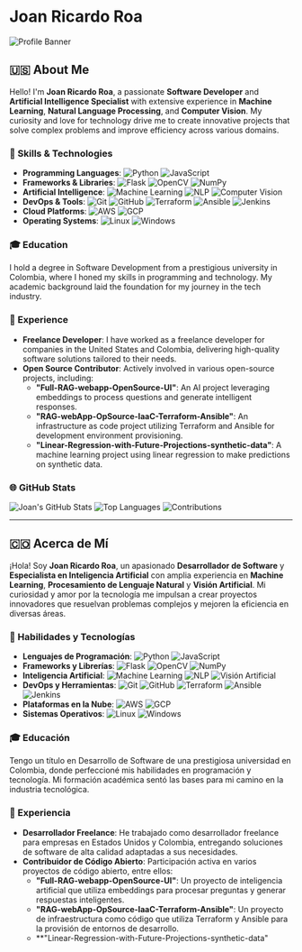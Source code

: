 # Joan Ricardo Roa

![Profile Banner](#) <!-- Placeholder for profile banner image -->

## 🇺🇸 About Me

Hello! I'm **Joan Ricardo Roa**, a passionate **Software Developer** and **Artificial Intelligence Specialist** with extensive experience in **Machine Learning**, **Natural Language Processing**, and **Computer Vision**. My curiosity and love for technology drive me to create innovative projects that solve complex problems and improve efficiency across various domains.

### 🔧 Skills & Technologies

- **Programming Languages**:
  ![Python](https://img.shields.io/badge/Python-3776AB?style=for-the-badge&logo=python&logoColor=white)
  ![JavaScript](https://img.shields.io/badge/JavaScript-F7DF1E?style=for-the-badge&logo=javascript&logoColor=black)
- **Frameworks & Libraries**:
  ![Flask](https://img.shields.io/badge/Flask-000000?style=for-the-badge&logo=flask&logoColor=white)
  ![OpenCV](https://img.shields.io/badge/OpenCV-5C3EE8?style=for-the-badge&logo=opencv&logoColor=white)
  ![NumPy](https://img.shields.io/badge/NumPy-013243?style=for-the-badge&logo=numpy&logoColor=white)
- **Artificial Intelligence**:
  ![Machine Learning](https://img.shields.io/badge/Machine%20Learning-0769AD?style=for-the-badge&logo=data:image/svg+xml;base64,...)
  ![NLP](https://img.shields.io/badge/NLP-00599C?style=for-the-badge&logo=data:image/svg+xml;base64,...)
  ![Computer Vision](https://img.shields.io/badge/Computer%20Vision-5C3EE8?style=for-the-badge&logo=data:image/svg+xml;base64,...)
- **DevOps & Tools**:
  ![Git](https://img.shields.io/badge/Git-F05032?style=for-the-badge&logo=git&logoColor=white)
  ![GitHub](https://img.shields.io/badge/GitHub-181717?style=for-the-badge&logo=github&logoColor=white)
  ![Terraform](https://img.shields.io/badge/Terraform-623CE4?style=for-the-badge&logo=terraform&logoColor=white)
  ![Ansible](https://img.shields.io/badge/Ansible-EE0000?style=for-the-badge&logo=ansible&logoColor=white)
  ![Jenkins](https://img.shields.io/badge/Jenkins-D24939?style=for-the-badge&logo=jenkins&logoColor=white)
- **Cloud Platforms**:
  ![AWS](https://img.shields.io/badge/AWS-232F3E?style=for-the-badge&logo=amazon-aws&logoColor=white)
  ![GCP](https://img.shields.io/badge/GCP-4285F4?style=for-the-badge&logo=google-cloud&logoColor=white)
- **Operating Systems**:
  ![Linux](https://img.shields.io/badge/Linux-FCC624?style=for-the-badge&logo=linux&logoColor=black)
  ![Windows](https://img.shields.io/badge/Windows-0078D6?style=for-the-badge&logo=windows&logoColor=white)

### 🎓 Education

I hold a degree in Software Development from a prestigious university in Colombia, where I honed my skills in programming and technology. My academic background laid the foundation for my journey in the tech industry.

### 💼 Experience

- **Freelance Developer**: I have worked as a freelance developer for companies in the United States and Colombia, delivering high-quality software solutions tailored to their needs.
- **Open Source Contributor**: Actively involved in various open-source projects, including:
  - **"Full-RAG-webapp-OpenSource-UI"**: An AI project leveraging embeddings to process questions and generate intelligent responses.
  - **"RAG-webApp-OpSource-IaaC-Terraform-Ansible"**: An infrastructure as code project utilizing Terraform and Ansible for development environment provisioning.
  - **"Linear-Regression-with-Future-Projections-synthetic-data"**: A machine learning project using linear regression to make predictions on synthetic data.

### 🌐 GitHub Stats

![Joan's GitHub Stats](#) <!-- Placeholder for GitHub stats image -->
![Top Languages](#) <!-- Placeholder for top languages image -->
![Contributions](#) <!-- Placeholder for contributions image -->

---

## 🇨🇴 Acerca de Mí

¡Hola! Soy **Joan Ricardo Roa**, un apasionado **Desarrollador de Software** y **Especialista en Inteligencia Artificial** con amplia experiencia en **Machine Learning**, **Procesamiento de Lenguaje Natural** y **Visión Artificial**. Mi curiosidad y amor por la tecnología me impulsan a crear proyectos innovadores que resuelvan problemas complejos y mejoren la eficiencia en diversas áreas.

### 🔧 Habilidades y Tecnologías

- **Lenguajes de Programación**:
  ![Python](https://img.shields.io/badge/Python-3776AB?style=for-the-badge&logo=python&logoColor=white)
  ![JavaScript](https://img.shields.io/badge/JavaScript-F7DF1E?style=for-the-badge&logo=javascript&logoColor=black)
- **Frameworks y Librerías**:
  ![Flask](https://img.shields.io/badge/Flask-000000?style=for-the-badge&logo=flask&logoColor=white)
  ![OpenCV](https://img.shields.io/badge/OpenCV-5C3EE8?style=for-the-badge&logo=opencv&logoColor=white)
  ![NumPy](https://img.shields.io/badge/NumPy-013243?style=for-the-badge&logo=numpy&logoColor=white)
- **Inteligencia Artificial**:
  ![Machine Learning](https://img.shields.io/badge/Machine%20Learning-0769AD?style=for-the-badge&logo=data:image/svg+xml;base64,...)
  ![NLP](https://img.shields.io/badge/NLP-00599C?style=for-the-badge&logo=data:image/svg+xml;base64,...)
  ![Visión Artificial](https://img.shields.io/badge/Visión%20Artificial-5C3EE8?style=for-the-badge&logo=data:image/svg+xml;base64,...)
- **DevOps y Herramientas**:
  ![Git](https://img.shields.io/badge/Git-F05032?style=for-the-badge&logo=git&logoColor=white)
  ![GitHub](https://img.shields.io/badge/GitHub-181717?style=for-the-badge&logo=github&logoColor=white)
  ![Terraform](https://img.shields.io/badge/Terraform-623CE4?style=for-the-badge&logo=terraform&logoColor=white)
  ![Ansible](https://img.shields.io/badge/Ansible-EE0000?style=for-the-badge&logo=ansible&logoColor=white)
  ![Jenkins](https://img.shields.io/badge/Jenkins-D24939?style=for-the-badge&logo=jenkins&logoColor=white)
- **Plataformas en la Nube**:
  ![AWS](https://img.shields.io/badge/AWS-232F3E?style=for-the-badge&logo=amazon-aws&logoColor=white)
  ![GCP](https://img.shields.io/badge/GCP-4285F4?style=for-the-badge&logo=google-cloud&logoColor=white)
- **Sistemas Operativos**:
  ![Linux](https://img.shields.io/badge/Linux-FCC624?style=for-the-badge&logo=linux&logoColor=black)
  ![Windows](https://img.shields.io/badge/Windows-0078D6?style=for-the-badge&logo=windows&logoColor=white)

### 🎓 Educación

Tengo un título en Desarrollo de Software de una prestigiosa universidad en Colombia, donde perfeccioné mis habilidades en programación y tecnología. Mi formación académica sentó las bases para mi camino en la industria tecnológica.

### 💼 Experiencia

- **Desarrollador Freelance**: He trabajado como desarrollador freelance para empresas en Estados Unidos y Colombia, entregando soluciones de software de alta calidad adaptadas a sus necesidades.
- **Contribuidor de Código Abierto**: Participación activa en varios proyectos de código abierto, entre ellos:
  - **"Full-RAG-webapp-OpenSource-UI"**: Un proyecto de inteligencia artificial que utiliza embeddings para procesar preguntas y generar respuestas inteligentes.
  - **"RAG-webApp-OpSource-IaaC-Terraform-Ansible"**: Un proyecto de infraestructura como código que utiliza Terraform y Ansible para la provisión de entornos de desarrollo.
  - **"Linear-Regression-with-Future-Projections-synthetic-data"
